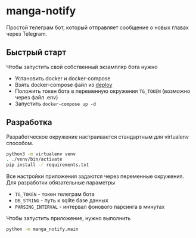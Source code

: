 # manga-notify

Простой телеграм бот, который отправляет сообщение о новых главах через Telegram.

## Быстрый старт

Чтобы запустить свой собственный экзампляр бота нужно

- Установить docker и docker-compose
- Взять docker-compose файл из [deploy](deploy)
- Положить токен бота в переменную окружения `TG_TOKEN` (возможно через файл .env)
- Запустить `docker-compose up -d`

## Разработка

Разработческое окружение настраивается стандартным для virtualenv способом.

```bash
python3 -m virtualenv venv
. ./venv/bin/activate
pip install -r requirements.txt
```

Все настройки приложения задаются через переменные окружения. Для разработки обязательные параметры 

- `TG_TOKEN` - токен телеграм бота
- `DB_STRING` - путь к sqlite базе данных 
- `PARSING_INTERVAL` - интервал фонового парсинга в минутах 

Чтобы запустить приложение, нужно выполнить

```bash
python -m manga_notify.main
```
